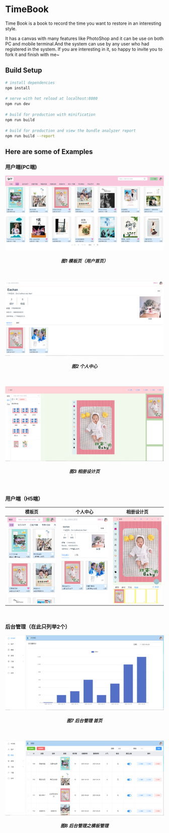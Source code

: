 # TimeBook

Time Book is a book to record the time you want to restore in an interesting style. 

It has a canvas with many features like PhotoShop and it can be use on both PC and mobile terminal.And the system  can use by any user who had registered in the system. If you are interesting in it, so happy to invite you to fork it and finish with me~

## Build Setup

``` bash
# install dependencies
npm install

# serve with hot reload at localhost:8080
npm run dev

# build for production with minification
npm run build

# build for production and view the bundle analyzer report
npm run build --report
```

## Here are some of Examples
### 用户端(PC端)
![template_pc](./images/template_pc.png)
<h5 align="center">图1 模板页（用户首页）</h5>  <br/>
   
![mine_pc](./images/mine_pc.png)
<h5 align="center">图2 个人中心</h5>  <br/>

![diy_pc](./images/diy_pc.png)
<h5 align="center">图3 相册设计页</h5> <br/>

### 用户端（H5端）

|模板页|个人中心|相册设计页|
|-|-|-|
|<img  src="./images/template_h5.png"/>|<img src="./images/mine_h5.png" />|<img src="./images/diy_h5.png"/>|

<br/>

### 后台管理（在此只列举2个）

![manage_home](./images/manage_home.png)
<h5 align="center">图7 后台管理 首页</h5>  
<br/>

![manage_template](./images/manage_template.png)
<h5 align="center">图8 后台管理之模板管理</h5>  
 

